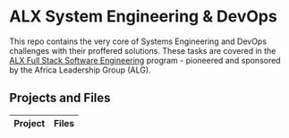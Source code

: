 # ALX System Engineering & DevOps

This repo contains the very core of Systems Engineering and DevOps challenges with their proffered solutions. These tasks are covered in the [ALX Full Stack Software Engineering](https://www.alxafrica.com) program - pioneered and sponsored by the Africa Leadership Group (ALG).

## Projects and Files
| Project | Files |
| :--     | :--   |

